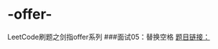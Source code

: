 # -offer-
LeetCode刷题之剑指offer系列
###面试05：替换空格              [题目链接：](https://leetcode-cn.com/problems/ti-huan-kong-ge-lcof/)
